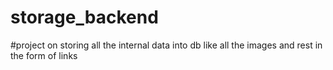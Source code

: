 # storage_backend
#project on storing all the internal data into db like all the images and rest in the form of links
